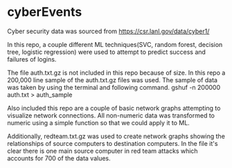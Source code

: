 # cyberEvents
Cyber security data was sourced from https://csr.lanl.gov/data/cyber1/

In this repo, a couple different ML techniques(SVC, random forest, decision tree, logistic regression) were used to attempt to predict success and failures of logins.

The file auth.txt.gz is not included in this repo because of size.  In this repo a 200,000 line sample of the auth.txt.gz files was used. The sample of data was taken by using the terminal and following command. 
gshuf -n 200000 auth.txt > auth_sample

Also included this repo are a couple of basic network graphs attempting to visualize network connections. All non-numeric data was transformed to numeric using a simple function so that we could apply it to ML.  

Additionally, redteam.txt.gz was used to create network graphs showing the relationships of source computers to destination computers.  In the file it's clear there is one main source computer in red team attacks which accounts for 700 of the data values. 
